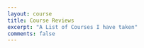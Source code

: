 ```yaml
---
layout: course
title: Course Reviews
excerpt: "A List of Courses I have taken"
comments: false
---
```


